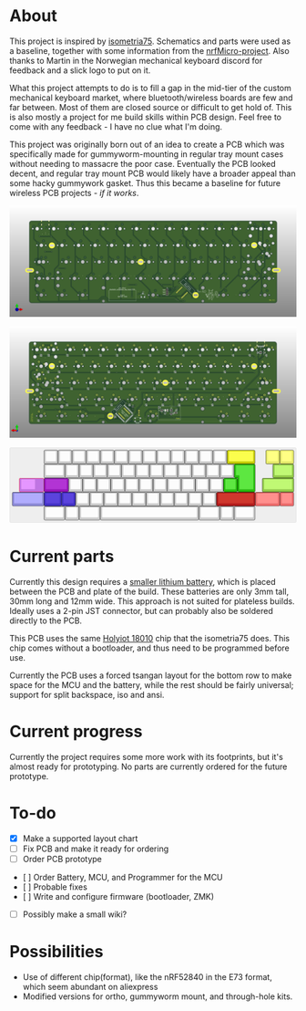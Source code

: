 # About

This project is inspired by [isometria75](https://github.com/ebastler/isometria-75). 
Schematics and parts were used as a baseline, together with some information from the [nrfMicro-project](https://github.com/joric/nrfmicro/). 
Also thanks to Martin in the Norwegian mechanical keyboard discord for feedback and a slick logo to put on it.

What this project attempts to do is to fill a gap in the mid-tier of the custom mechanical keyboard market, where bluetooth/wireless boards are few and far between. 
Most of them are closed source or difficult to get hold of.
This is also mostly a project for me build skills within PCB design.
Feel free to come with any feedback - I have no clue what I'm doing.

This project was originally born out of an idea to create a PCB which was specifically made for gummyworm-mounting in regular tray mount cases without needing to massacre the poor case.
Eventually the PCB looked decent, and regular tray mount PCB would likely have a broader appeal than some hacky gummywork gasket.
Thus this became a baseline for future wireless PCB projects - _if it works_.

![PCB Front](/img/front.png)

![PCB Back](/img/back.png)

![Supported layouts](/img/keyboard-layout.png)

# Current parts

Currently this design requires a [smaller lithium battery](https://www.aliexpress.com/item/32831998939.html), which is placed between the PCB and plate of the build.
These batteries are only 3mm tall, 30mm long and 12mm wide.
This approach is not suited for plateless builds.
Ideally uses a 2-pin JST connector, but can probably also be soldered directly to the PCB.

This PCB uses the same [Holyiot 18010](https://www.aliexpress.com/item/32868002366.html) chip that the isometria75 does. This chip comes without a bootloader, and thus need to be programmed before use.

Currently the PCB uses a forced tsangan layout for the bottom row to make space for the MCU and the battery, while the rest should be fairly universal; support for split backspace, iso and ansi.

 
# Current progress

Currently the project requires some more work with its footprints, but it's almost ready for prototyping. No parts are currently ordered for the future prototype.

# To-do
- [x] Make a supported layout chart
- [ ] Fix PCB and make it ready for ordering
- [ ] Order PCB prototype
- [ ] Order Battery, MCU, and Programmer for the MCU
- [ ] Probable fixes
- [ ] Write and configure firmware (bootloader, ZMK)
- [ ] Possibly make a small wiki?

# Possibilities

* Use of different chip(format), like the nRF52840 in the E73 format, which seem abundant on aliexpress
* Modified versions for ortho, gummyworm mount, and through-hole kits. 

